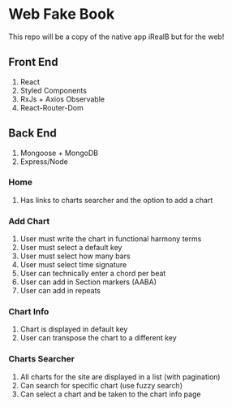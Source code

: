 # Web Fake Book

This repo will be a copy of the native app iRealB but for the web!

## Front End

1. React
2. Styled Components
3. RxJs + Axios Observable
4. React-Router-Dom

## Back End

1. Mongoose + MongoDB
2. Express/Node

### Home

1. Has links to charts searcher and the option to add a chart

### Add Chart

1. User must write the chart in functional harmony terms
2. User must select a default key
3. User must select how many bars
4. User must select time signature
5. User can technically enter a chord per beat
6. User can add in Section markers (AABA)
7. User can add in repeats

### Chart Info

1. Chart is displayed in default key
2. User can transpose the chart to a different key

### Charts Searcher

1. All charts for the site are displayed in a list (with pagination)
2. Can search for specific chart (use fuzzy search)
3. Can select a chart and be taken to the chart info page
